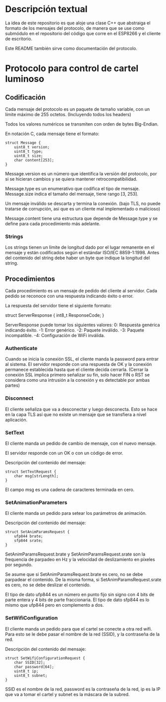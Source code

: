 # Descripción textual
La idea de este repositorio es que aloje una clase C++ que abstraiga el formato de los mensajes del protocolo, de manera que se use como submódulo en el repositorio del código que corre en el ESP8266 y el cliente de escritorio.

Este README también sirve como documentación del protocolo.
# Protocolo para control de cartel luminoso

## Codificación
Cada mensaje del protocolo es un paquete de tamaño variable, con un límite máximo de 255 octetos. (Incluyendo todos los headers)

Todos los valores numéricos se transmiten con orden de bytes Big-Endian.

En notación C, cada mensaje tiene el formato:

~~~
struct Message {
	uint8_t version;
	uint8_t type;
	uint8_t size;
	char content[253];
}
~~~
Message.version es un número que identifica la versión del protocolo, por si se hicieran cambios y se quiera mantener retrocompatibilidad.

Message.type es un enumerativo que codifica el tipo de mensaje. Message.size indica el tamaño del mensaje, tiene rango [3, 253].

Un mensaje inválido se descarta y termina la conexión. (bajo TLS, no puede tratarse de corrupción, asi que es un cliente mal implementado o malicioso)

Message.content tiene una estructura que depende de Message.type y se define para cada procedimiento más adelante.

### Strings
Los strings tienen un límite de longitud dado por el lugar remanente en el mensaje y están codificados según el estándar ISO/IEC 8859-1:1998. Antes del contenido del string debe haber un byte que indique la longitud del string.

## Procedimientos
Cada procedimiento es un mensaje de pedido del cliente al servidor. Cada pedido se reconoce con una respuesta indicando éxito o error.

La respuesta del servidor tiene el siguiente formato:

struct ServerResponse {
	int8_t ResponseCode;
}

ServerResponse puede tomar los siguientes valores:
0: Respuesta genérica indicando éxito.
-1: Error genérico.
-2: Paquete inválido.
-3: Paquete incompatible.
-4: Configuración de WiFi inválida.

### Authenticate
Cuando se inicia la conexión SSL, el cliente manda la password para entrar al sistema. El servidor responde con una respuesta de OK y la conexión permanece establecida hasta que el cliente decida cerrarla. (Cerrar la conexión SSL implica primero señalizar su fin, solo hacer FIN o RST se considera como una intrusión a la conexión y es detectable por ambas partes)

### Disconnect
El cliente señaliza que va a desconectar y luego desconecta. Esto se hace en la capa TLS así que no existe un mensaje que se transfiera a nivel aplicación.

### SetText
El cliente manda un pedido de cambio de mensaje, con el nuevo mensaje.

El servidor responde con un OK o con un código de error.

Descripción del contenido del mensaje:
~~~
struct SetTextRequest {
	char msg[strLength];
}
~~~

El campo msg es una cadena de caracteres terminada en cero.

### SetAnimationParameters
El cliente manda un pedido para setear los parámetros de animación.

Descripción del contenido del mensaje:
~~~
struct SetAnimParamsRequest {
	ufp844 brate;
	sfp844 srate;
}
~~~

SetAnimParamsRequest.brate y SetAnimParamsRequest.srate son la frequencia de parpadeo en Hz y la velocidad de deslizamiento en píxeles por segundo.

Se asume que si SetAnimParamsRequest.brate es cero, no se debe parpadear el contenido. De la misma forma, si SetAnimParamsRequest.srate es cero, no se debe deslizar el contenido.

El tipo de dato ufp844 es un número en punto fijo sin signo con 4 bits de parte entera y 4 bits de parte fraccionaria. El tipo de dato sfp844 es lo mismo que ufp844 pero en complemento a dos.

### SetWifiConfiguration
El cliente manda un pedido para que el cartel se conecte a otra red wifi. Para esto se le debe pasar el nombre de la red (SSID), y la contraseña de la red.

Descripción del contenido del mensaje:
~~~
struct SetWifiConfigurationRequest {
	char SSID[32];
	char password[64];
	uint8_t ip;
	uint8_t subnet;
}
~~~

SSID es el nombre de la red, password es la contraseña de la red, ip es la IP que va a tomar el cartel y subnet es la máscara de la subred.
